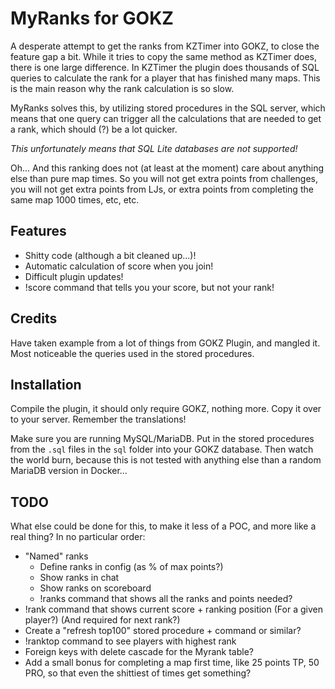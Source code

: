 # MyRanks for GOKZ

A desperate attempt to get the ranks from KZTimer into GOKZ, to close the feature gap a bit. While it tries to copy the
same method as KZTimer does, there is one large difference. In KZTimer the plugin does thousands of SQL queries to
calculate the rank for a player that has finished many maps. This is the main reason why the rank calculation is so
slow.

MyRanks solves this, by utilizing stored procedures in the SQL server, which means that one query can trigger all the
calculations that are needed to get a rank, which should (?) be a lot quicker.

*This unfortunately means that SQL Lite databases are not supported!*

Oh... And this ranking does not (at least at the moment) care about anything else than pure map times. So you will not
get extra points from challenges, you will not get extra points from LJs, or extra points from completing the same map
1000 times, etc, etc.

## Features

* Shitty code (although a bit cleaned up...)!
* Automatic calculation of score when you join!
* Difficult plugin updates!
* !score command that tells you your score, but not your rank!

## Credits

Have taken example from a lot of things from GOKZ Plugin, and mangled it. Most noticeable the queries used in the stored
procedures.

## Installation

Compile the plugin, it should only require GOKZ, nothing more. Copy it over to your server. Remember the translations!

Make sure you are running MySQL/MariaDB. Put in the stored procedures from the `.sql` files in the `sql` folder into
your GOKZ database. Then watch the world burn, because this is not tested with anything else than a random MariaDB
version in Docker...

## TODO

What else could be done for this, to make it less of a POC, and more like a real thing? In no particular order:

* "Named" ranks
    * Define ranks in config (as % of max points?)
    * Show ranks in chat
    * Show ranks on scoreboard
    * !ranks command that shows all the ranks and points needed?
* !rank command that shows current score + ranking position (For a given player?) (And required for next rank?)
* Create a "refresh top100" stored procedure + command or similar?
* !ranktop command to see players with highest rank
* Foreign keys with delete cascade for the Myrank table?
* Add a small bonus for completing a map first time, like 25 points TP, 50 PRO, so that even the shittiest of times get something?

